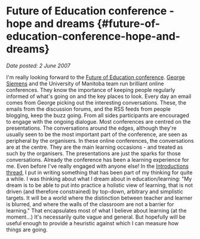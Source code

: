 # Future of Education conference - hope and dreams {#future-of-education-conference-hope-and-dreams}

_Date posted: 2 June 2007_

I'm really looking forward to the [Future of Education conference](http://www.umanitoba.ca/learning_technologies/conferences/foe/). [George Siemens](http://www.elearnspace.org/) and the University of Manitoba team run brilliant online conferences. They know the importance of keeping people regularly informed of what's going on and the key places to look. Every day an email comes from George picking out the interesting conversations. These, the emails from the discussion forums, and the RSS feeds from people blogging, keep the buzz going. From all sides participants are encouraged to engage with the ongoing dialogue. Most conferences are centred on the presentations. The conversations around the edges, although they're usually seen to be the most important part of the conference, are seen as peripheral by the organisers. In these online conferences, the conversations are at the centre. They are the main learning occasions - and treated as such by the organisers. The presentations are just the sparks for those conversations. Already the conference has been a learning experience for me. Even before I've really engaged with anyone else! In the [Introductions thread](http://ltc.umanitoba.ca/moodle/mod/forum/discuss.php?d=145), I put in writing something that has been part of my thinking for quite a while. I was thinking about what I dream about in education/learning: "My dream is to be able to put into practice a holistic view of learning, that is not driven (and therefore constrained) by top-down, arbitrary and simplistic targets. It will be a world where the distinction between teacher and learner is blurred, and where the walls of the classroom are not a barrier for learning." That encapsulates most of what I believe about learning (at the moment...) It's necessarily quite vague and general. But hopefully will be useful enough to provide a heuristic against which I can measure how things are going.